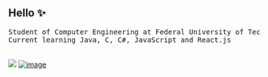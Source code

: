 ##  Hello :sparkles:
<pre>
Student of Computer Engineering at Federal University of Technology - Paraná (UTFPR)
Current learning Java, C, C#, JavaScript and React.js
</pre>
<br><a href="mailto:diogorodrigues@alunos.utfpr.edu.br?"><img src="https://img.shields.io/badge/gmail-%23DD0031.svg?&style=for-the-badge&logo=gmail&logoColor=white"/></a>
 [![image](https://img.shields.io/badge/instagram-%23BB0066.svg?&style=for-the-badge&logo=instagram&logoColor=white)](https://www.instagram.com/dih_bgs)
 
